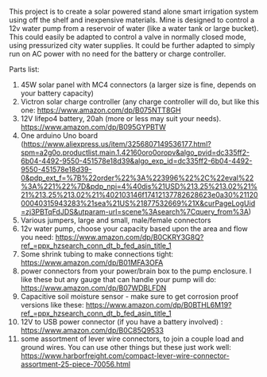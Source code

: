 This project is to create a solar powered stand alone smart irrigation system using off the shelf and inexpensive materials.  Mine is designed to control a 12v water pump from a reservoir of water (like a water tank or large bucket).  This could easily be adapted to control a valve in normally closed mode, using pressurized city water supplies.  It could be further adapted to simply run on AC power with no need for the battery or charge controller.

Parts list:
1.  45W solar panel with MC4 connectors (a larger size is fine, depends on your battery capacity)
2.  Victron solar charge controller (any charge controller will do, but like this one:  https://www.amazon.com/dp/B075NTT8GH
3.  12V lifepo4 battery, 20ah (more or less may suit your needs).  https://www.amazon.com/dp/B095GYPBTW
4.  One arduino Uno board (https://www.aliexpress.us/item/3256807149536177.html?spm=a2g0o.productlist.main.1.42160oro0oropv&algo_pvid=dc335ff2-6b04-4492-9550-451578e18d39&algo_exp_id=dc335ff2-6b04-4492-9550-451578e18d39-0&pdp_ext_f=%7B%22order%22%3A%223996%22%2C%22eval%22%3A%221%22%7D&pdp_npi=4%40dis%21USD%213.25%213.02%21%21%213.25%213.02%21%402103146f17412137782628623e0a30%2112000040315943283%21sea%21US%21877532669%21X&curPageLogUid=zj3PBTqFdJDS&utparam-url=scene%3Asearch%7Cquery_from%3A)
5.  Various jumpers, large and small, male/female connectors
6.  12v water pump, choose your capacity based upon the area and flow you need:  https://www.amazon.com/dp/B0CKRY3G8Q?ref_=ppx_hzsearch_conn_dt_b_fed_asin_title_1
7. Some shrink tubing to make connections tight:  https://www.amazon.com/dp/B01MFA3OFA
8. power connectors from your power/brain box to the pump enclosure.  I like these but any gauge that can handle your pump will do:  https://www.amazon.com/dp/B07WDBLFDN
9. Capacitive soil moisture sensor - make sure to get corrosion proof versions like these:  https://www.amazon.com/dp/B0BTHL6M19?ref_=ppx_hzsearch_conn_dt_b_fed_asin_title_1
10. 12V to USB power connector (if you have a battery involved) :  https://www.amazon.com/dp/B0C85Q9533
11. some assortment of lever wire connectors, to join a couple load and ground wires.  You can use other things but these just work well:  https://www.harborfreight.com/compact-lever-wire-connector-assortment-25-piece-70056.html
